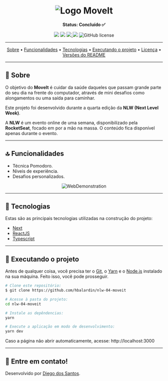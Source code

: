 <!-- banner -->
<h1 align="center">
  <img alt="Logo MoveIt" title="Logo MoveIt" src="./github/logo.png">
</h1
---

<!-- status -->
<p align="center"><b>Status: Concluído ✅</b></p>

<!-- badges -->
<p align="center">
  <img src="https://img.shields.io/github/languages/count/hbalardin/nlw-04-moveit?color=4953B8">
  <img src="https://github.com/Diegodossantos23/react-focusit"/>
  <a href="https://www.linkedin.com/in/diego-dos-santos-rosa-b9180b176/">
    <img src="https://img.shields.io/badge/made%20by-Henrique%20Balardin-4953B8">
  </a>
  <img src="https://img.shields.io/github/last-commit/hbalardin/nlw-04-moveit?color=4CD62A"/>
  <img alt="GitHub license" src="https://img.shields.io/github/license/hbalardin/nlw-04-moveit?color=4953B8">
</p>

---

<!-- index -->
<p align="center">
  <a href="#-sobre">Sobre</a> •
  <a href="#-funcionalidades">Funcionalidades</a> •
  <a href="#-tecnologias">Tecnologias</a> •
  <a href="#-executando-o-projeto">Executando o projeto</a> •
  <a href="#-licença">Licença</a> •
  <a href="#-versões-do-readme">Versões do README</a>
</p>

---

## 📄 Sobre

O objetivo do **MoveIt** é cuidar da saúde daqueles que passam grande parte do seu dia na frente do computador, através de mini desafios como alongamentos ou uma saída para caminhar.

Este projeto foi desenvolvido durante a quarta edição da **NLW (Next Level Week)**. 

A **NLW** é um evento online de uma semana, disponibilizado pela **RocketSeat**, focado em por a mão na massa. O conteúdo fica disponível apenas durante o evento.

---

## 🔝 Funcionalidades

- Técnica Pomodoro.
- Níveis de experiência.
- Desafios personalizados.

<!-- gifs -->
<p align="center">
  <img alt="WebDemonstration" title="WebDemonstration" src="./github/webdemonstration.gif">
</p>

---

## 🔨 Tecnologias

Estas são as principais tecnologias utilizadas na construção do projeto:

- [Next](https://nextjs.org/)
- [ReactJS](https://reactjs.org/)
- [Typescript](https://www.typescriptlang.org/)

---

## 🚀 Executando o projeto

Antes de qualquer coisa, você precisa ter  o [Git](https://git-scm.com), o [Yarn](https://yarnpkg.com/) e o [Node.js](https://nodejs.org/en/) instalado na sua máquina. Feito isso, você pode prosseguir.

```bash
# Clone este repositório:
$ git clone https://github.com/hbalardin/nlw-04-moveit

# Acesse à pasta do projeto:
cd nlw-04-moveit

# Instale as depêndencias:
yarn

# Execute a aplicação em modo de desenvolvimento:
yarn dev
```

Caso a página não abrir automaticamente, acesse: http://localhost:3000

---


## 🚀 Entre em contato!
Desenvolvido por [Diego dos Santos](https://www.linkedin.com/feed/).
